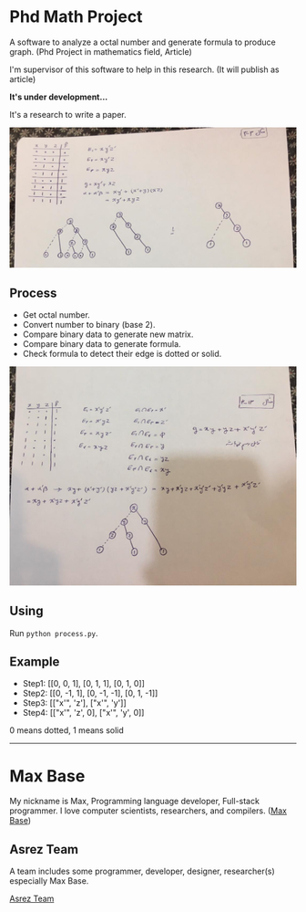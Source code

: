 # Phd Math Project

A software to analyze a octal number and generate formula to produce graph. (Phd Project in mathematics field, Article)

I'm supervisor of this software to help in this research. (It will publish as article)

**It's under development...**

It's a research to write a paper.

![screenshot2.jpg](screenshot2.jpg)

## Process

- Get octal number.
- Convert number to binary (base 2).
- Compare binary data to generate new matrix.
- Compare binary data to generate formula.
- Check formula to detect their edge is dotted or solid.

![screenshot1.jpg](screenshot1.jpg)

## Using

Run `python process.py`.

## Example

- Step1: [[0, 0, 1], [0, 1, 1], [0, 1, 0]]
- Step2: [[0, -1, 1], [0, -1, -1], [0, 1, -1]]
- Step3: [["x'", 'z'], ["x'", 'y']]
- Step4: [["x'", 'z', 0], ["x'", 'y', 0]]

0 means dotted, 1 means solid

---------

# Max Base

My nickname is Max, Programming language developer, Full-stack programmer. I love computer scientists, researchers, and compilers. ([Max Base](https://maxbase.org/))

## Asrez Team

A team includes some programmer, developer, designer, researcher(s) especially Max Base.

[Asrez Team](https://www.asrez.com/)

